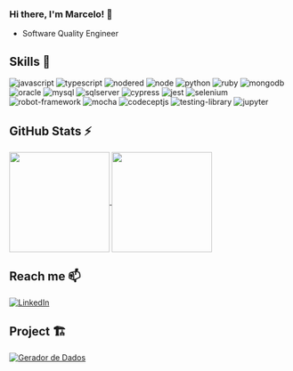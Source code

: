 ### Hi there, I'm Marcelo! 👋

- Software Quality Engineer 

## Skills 🚀

<div style="display: inline">
   
  <img  alt="javascript" src="https://img.shields.io/badge/javascript-F7DF1E?style=for-the-badge&logo=javascript&logoColor=white" />

  <img  alt="typescript" src="https://img.shields.io/badge/typescript-3178C6?style=for-the-badge&logo=typescript&logoColor=white" />

  <img alt="nodered" src="https://img.shields.io/badge/nodered-8F0000?style=for-the-badge&logo=nodered&logoColor=white" />
  
  <img  alt="node" src="https://img.shields.io/badge/node-339933?style=for-the-badge&logo=nodedotjs&logoColor=white" />

  <img  alt="python" src="https://img.shields.io/badge/python-3776AB?style=for-the-badge&logo=python&logoColor=white" />

  <img  alt="ruby" src="https://img.shields.io/badge/ruby-CC342D?style=for-the-badge&logo=ruby&logoColor=white" />

  <img  alt="mongodb" src="https://img.shields.io/badge/mongodb-47A248?style=for-the-badge&logo=mongodb&logoColor=white" />

  <img alt="oracle" src="https://img.shields.io/badge/oracle-F80000?style=for-the-badge&logo=oracle&logoColor=white" />
  
  <img alt="mysql" src="https://img.shields.io/badge/mysql-4479A1?style=for-the-badge&logo=mysql&logoColor=white" />

  <img  alt="sqlserver" src="https://img.shields.io/badge/sql server-CC2927?style=for-the-badge&logo=microsoftsqlserver&logoColor=white" />
  
  <img alt="cypress" src="https://img.shields.io/badge/cypress-17202C?style=for-the-badge&logo=cypress&logoColor=white" />

  <img alt="jest" src="https://img.shields.io/badge/jest-C21325?style=for-the-badge&logo=jest&logoColor=white" />
  
  <img  alt="selenium" src="https://img.shields.io/badge/selenium-43B02A?style=for-the-badge&logo=selenium&logoColor=white" />
  
  <img alt="robot-framework" src="https://img.shields.io/badge/robot-000000?style=for-the-badge&logo=robotframework&logoColor=white" />
 
  <img alt="mocha" src="https://img.shields.io/badge/mocha-8D6748?style=for-the-badge&logo=mocha&logoColor=white" />
  
  <img alt="codeceptjs" src="https://img.shields.io/badge/codeceptjs-F6E05E?style=for-the-badge&logo=codeceptjs&logoColor=white" />

  <img alt="testing-library" src="https://img.shields.io/badge/testing library-E33332?style=for-the-badge&logo=testinglibrary&logoColor=white" />

  <img alt="jupyter" src="https://img.shields.io/badge/jupyter-F37626?style=for-the-badge&logo=jupyter&logoColor=white" />
  
  <!-- <img alt="postman" src="https://img.shields.io/badge/Postman-FF6C37?style=for-the-badge&logo=postman&logoColor=white" /> -->
</div>

## GitHub Stats ⚡
<div>
  <a href="https://github.com/marcelo-lourenco/">
    <img height=180 align="center" src="https://github-readme-stats.vercel.app/api?username=marcelo-lourenco&show_icons=true&theme=github_dark&include_all_commits=true&count_private=true" />
  </a>
  <a href="https://github.com/marcelo-lourenco/">
    <img height=180 align="center" src="https://github-readme-stats.vercel.app/api/top-langs?username=marcelo-lourenco&theme=github_dark&layout=compact&langs_count=10&card_width=320" />
  </a>
</div>

## Reach me 📫
[![LinkedIn](https://img.shields.io/badge/LinkedIn-0077B5?style=for-the-badge&logo=linkedin&logoColor=white)](https://www.linkedin.com/in/marcelolourencodasilva)

## Project 🏗
[![Gerador de Dados](https://github.com/user-attachments/assets/159a29b9-862b-4bec-b635-9354c62d23b8)](https://chromewebstore.google.com/detail/ipfihnddjaepajgdamecijfdefikdgam)


<!--
**Marcelo-Lourenco/Marcelo-Lourenco** is a ✨ _special_ ✨ repository because its `README.md` (this file) appears on your GitHub profile.

Here are some ideas to get you started:

- 🔭 I’m currently working on ...
- 🌱 I’m currently learning ...
- 👯 I’m looking to collaborate on ...
- 🤔 I’m looking for help with ...
- 💬 Ask me about ...
- 📫 How to reach me: ...
- 😄 Pronouns: ...
- ⚡ Fun fact: ...
-->
